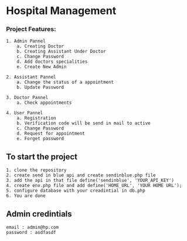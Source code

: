 # Hospital Management 

### Project Features:
    1. Admin Pannel
        a. Creating Doctor
        b. Creating Assistant Under Doctor
        c. Change Password 
        d. Add doctors specialities
        e. Create New Admin
    
    2. Assistant Pannel
        a. Change the status of a appointment
        b. Update Password

    3. Doctor Pannel
        a. Check appointments
    
    4. User Pannel
        a. Registration 
        b. Verification code will be send in mail to active
        c. Change Password
        d. Request for appointment
        e. Forget password 

    
## To start the project
    1. clone the repository
    2. create send in blue api and create sendinblue.php file
    3. add the api in that file define('sendinblue', 'YOUR_API_KEY')
    4. create env.php file and add define('HOME_URL', 'YOUR HOME URL');
    5. configure database with your creadintial in db.php
    6. You are done

## Admin credintials 
    email : admin@hp.com
    password : asdfasdf
